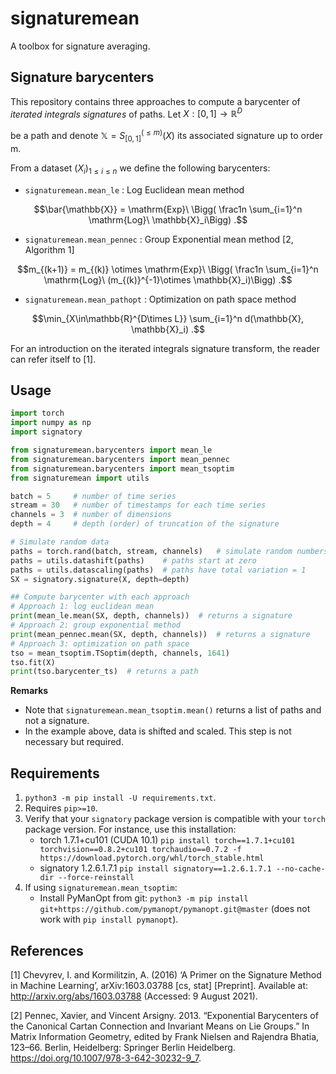 # signaturemean

A toolbox for signature averaging.

## Signature barycenters

This repository contains three approaches to compute a barycenter of _iterated integrals signatures_ of paths. Let $X:[0,1]\to\mathbb{R}^D$

be a path and denote $\mathbb{X} = S_{[0,1]}^{(\leq m)}(X)$ its associated signature up to order m.

From a dataset $(X_i)_{1\leq i \leq n}$ we define the following barycenters:

- `signaturemean.mean_le` : Log Euclidean mean method

$$\bar{\mathbb{X}} = \mathrm{Exp}\ \Bigg( \frac1n \sum_{i=1}^n \mathrm{Log}\ \mathbb{X}_i\Bigg) .$$

- `signaturemean.mean_pennec` : Group Exponential mean method [2, Algorithm 1]

$$m_{(k+1)} = m_{(k)} \otimes \mathrm{Exp}\ \Bigg( \frac1n \sum_{i=1}^n \mathrm{Log}\ (m_{(k)}^{-1}\otimes \mathbb{X}_i)\Bigg) .$$

- `signaturemean.mean_pathopt` : Optimization on path space method

$$\min_{X\in\mathbb{R}^{D\times L}} \sum_{i=1}^n d(\mathbb{X}, \mathbb{X}_i) .$$


<!-- - `mean_pathopt_proj.py` **WIP** : method of Nozomi Sugiura (see Appendix B in [3]). -->

For an introduction on the iterated integrals signature transform, the reader can refer itself to [1].

## Usage

``` python
import torch
import numpy as np
import signatory

from signaturemean.barycenters import mean_le
from signaturemean.barycenters import mean_pennec
from signaturemean.barycenters import mean_tsoptim
from signaturemean import utils

batch = 5     # number of time series
stream = 30   # number of timestamps for each time series
channels = 3  # number of dimensions
depth = 4     # depth (order) of truncation of the signature

# Simulate random data
paths = torch.rand(batch, stream, channels)   # simulate random numbers
paths = utils.datashift(paths)    # paths start at zero
paths = utils.datascaling(paths)  # paths have total variation = 1
SX = signatory.signature(X, depth=depth)

## Compute barycenter with each approach
# Approach 1: log euclidean mean
print(mean_le.mean(SX, depth, channels))  # returns a signature
# Approach 2: group exponential method
print(mean_pennec.mean(SX, depth, channels))  # returns a signature
# Approach 3: optimization on path space
tso = mean_tsoptim.TSoptim(depth, channels, 1641)
tso.fit(X)
print(tso.barycenter_ts)  # returns a path
```

**Remarks**

- Note that `signaturemean.mean_tsoptim.mean()` returns a list of paths and not a signature.
- In the example above, data is shifted and scaled. This step is not necessary but required.

## Requirements

1. `python3 -m pip install -U requirements.txt`.
2. Requires `pip>=10`.
3. Verify that your `signatory` package version is compatible with your `torch` package version. For instance, use this installation:
    - torch 1.7.1+cu101 (CUDA 10.1) `pip install torch==1.7.1+cu101 torchvision==0.8.2+cu101 torchaudio==0.7.2 -f https://download.pytorch.org/whl/torch_stable.html`
    - signatory 1.2.6.1.7.1 `pip install signatory==1.2.6.1.7.1 --no-cache-dir --force-reinstall`
4. If using `signaturemean.mean_tsoptim`:
    - Install PyManOpt from git: `python3 -m pip install git+https://github.com/pymanopt/pymanopt.git@master` (does not work with `pip install pymanopt`).


<!-- ## Example -->

<!-- <img src="./figures/gaussian_process.png" width="50%" />

Figure: Representation in three-dimensional path space of various barycenters. Inputs are gaussian processes with RBF kernel. Parameters: depth is the truncation order of the signature; obs is the number of inputs; length is the number of timestamps. -->

## References

[1] Chevyrev, I. and Kormilitzin, A. (2016) ‘A Primer on the Signature Method in Machine Learning’, arXiv:1603.03788 [cs, stat] [Preprint]. Available at: http://arxiv.org/abs/1603.03788 (Accessed: 9 August 2021).

[2] Pennec, Xavier, and Vincent Arsigny. 2013. “Exponential Barycenters of the Canonical Cartan Connection and Invariant Means on Lie Groups.” In Matrix Information Geometry, edited by Frank Nielsen and Rajendra Bhatia, 123–66. Berlin, Heidelberg: Springer Berlin Heidelberg. https://doi.org/10.1007/978-3-642-30232-9_7.

<!-- [3] Sugiura, Nozomi. 2021. “Clustering Global Ocean Profiles According to Temperature-Salinity Structure.” ArXiv:2103.14165 [Physics], March. http://arxiv.org/abs/2103.14165. -->
